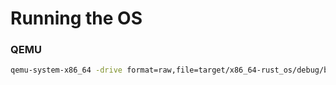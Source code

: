 # Running the OS
### QEMU
```bash
qemu-system-x86_64 -drive format=raw,file=target/x86_64-rust_os/debug/bootimage-rust_os.bin
```